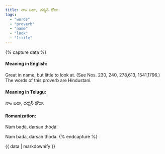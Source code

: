 ```yaml
---
title: నాం బడా, దర్శన్ థోడా.
tags:
  - "words"
  - "proverb"
  - "name"
  - "look"
  - "little"
---
```


{% capture data %}
#### Meaning in English:
Great in name, but little to look at.
(See Nos. 230, 240, 278,613, 1541,1796.)
The words of this proverb are Hindustani.

#### Meaning in Telugu:
నాం బడా, దర్శన్ థోడా.

#### Romanization:
Nāṁ baḍā, darśan thōḍā.

Nam bada, darsan thoda.
{% endcapture %}

{{ data | markdownify }}

